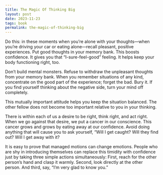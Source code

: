 ```yaml
---
title: The Magic Of Thinking Big
layout: post
date: 2023-11-23
tags: book
permalink: the-magic-of-thinking-big
---
```


Do this: in these moments when you’re alone with your thoughts—when you’re driving your car or eating alone—recall pleasant, positive experiences. Put good thoughts in your memory bank. This boosts confidence. It gives you that “I-sure-feel-good” feeling. It helps keep your body functioning right, too.

Don’t build mental monsters. Refuse to withdraw the unpleasant thoughts from your memory bank. When you remember situations of any kind, concentrate on the good part of the experience; forget the bad. Bury it. If you find yourself thinking about the negative side, turn your mind off completely.

This mutually important attitude helps you keep the situation balanced. The other fellow does not become too important relative to you in your thinking.

There is within each of us a desire to be right, think right, and act right. When we go against that desire, we put a cancer in our conscience. This cancer grows and grows by eating away at our confidence. Avoid doing anything that will cause you to ask yourself, “Will I get caught? Will they find out? Will I get away with it?

It is easy to prove that managed motions can change emotions. People who are shy in introducing themselves can replace this timidity with confidence just by taking three simple actions simultaneously: First, reach for the other person’s hand and clasp it warmly. Second, look directly at the other person. And third, say, “I’m very glad to know you.”